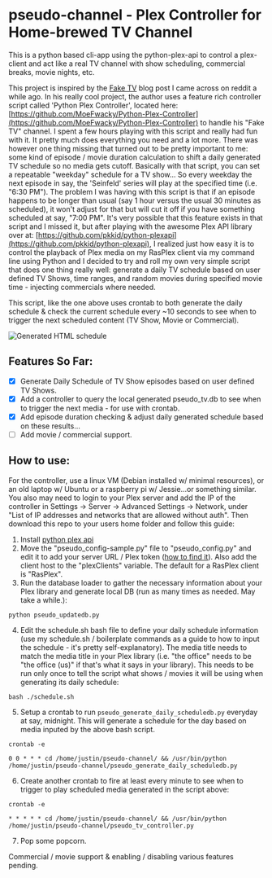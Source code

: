 # pseudo-channel - Plex Controller for Home-brewed TV Channel
This is a python based cli-app using the python-plex-api to control a plex-client and act like a real TV channel with show scheduling, commercial breaks, movie nights, etc.

This project is inspired by the [Fake TV](https://medium.com/@Fake.TV/installation-and-setup-of-faketv-e21340fbf1d4) blog post I came across on reddit a while ago. In his really cool project, the author uses a feature rich controller script called 'Python Plex Controller', located here: [https://github.com/MoeFwacky/Python-Plex-Controller](https://github.com/MoeFwacky/Python-Plex-Controller) to handle his "Fake TV" channel. I spent a few hours playing with this script and really had fun with it. It pretty much does everything you need and a lot more. There was however one thing missing that turned out to be pretty important to me: some kind of episode / movie duration calculation to shift a daily generated TV schedule so no media gets cutoff. Basically with that script, you can set a repeatable "weekday" schedule for a TV show... So every weekday the next episode in say, the 'Seinfeld' series will play at the specified time (i.e. "6:30 PM"). The problem I was having with this script is that if an episode happens to be longer than usual (say 1 hour versus the usual 30 minutes as scheduled), it won't adjust for that but will cut it off if you have something scheduled at say, "7:00 PM". It's very possible that this feature exists in that script and I missed it, but after playing with the awesome Plex API library over at: [https://github.com/pkkid/python-plexapi](https://github.com/pkkid/python-plexapi), I realized just how easy it is to control the playback of Plex media on my RasPlex client via my command line using Python and I decided to try and roll my own very simple script that does one thing really well: generate a daily TV schedule based on user defined TV Shows, time ranges, and random movies during specified movie time - injecting commercials where needed. 

This script, like the one above uses crontab to both generate the daily schedule & check the current schedule every ~10 seconds to see when to trigger the next scheduled content (TV Show, Movie or Commercial).

![Generated HTML schedule](http://imgur.com/a/MK9oX)

## Features So Far:

- [x] Generate Daily Schedule of TV Show episodes based on user defined TV Shows.
- [x] Add a controller to query the local generated pseudo_tv.db to see when to trigger the next media - for use with crontab.
- [x] Add episode duration checking & adjust daily generated schedule based on these results...
- [ ] Add movie / commercial support. 

## How to use:
For the controller, use a linux VM (Debian installed w/ minimal resources), or an old laptop w/ Ubuntu or a raspberry pi w/ Jessie...or something similar. You also may need to login to your Plex server and add the IP of the controller in Settings -> Server -> Advanced Settings -> Network, under "List of IP addresses and networks that are allowed without auth". Then download this repo to your users home folder and follow this guide:

1. Install [python plex api](https://github.com/pkkid/python-plexapi)
2. Move the "pseudo_config-sample.py" file to "pseudo_config.py" and edit it to add your server URL / Plex token ([how to find it](https://support.plex.tv/hc/en-us/articles/204059436-Finding-an-authentication-token-X-Plex-Token)). Also add the client host to the "plexClients" variable. The default for a RasPlex client is "RasPlex".
3. Run the database loader to gather the necessary information about your Plex library and generate local DB (run as many times as needed. May take a while.):
```
python pseudo_updatedb.py
```
4. Edit the schedule.sh bash file to define your daily schedule information (use my schedule.sh / boilerplate commands as a guide to how to input the schedule - it's pretty self-explanatory). The media title needs to match the media title in your Plex library (i.e. "the office" needs to be "the office (us)" if that's what it says in your library). This needs to be run only once to tell the script what shows / movies it will be using when generating its daily schedule:
```
bash ./schedule.sh
```
5. Setup a crontab to run `pseudo_generate_daily_scheduledb.py` everyday at say, midnight. This will generate a schedule for the day based on media inputed by the above bash script.
```
crontab -e

0 0 * * * cd /home/justin/pseudo-channel/ && /usr/bin/python /home/justin/pseudo-channel/pseudo_generate_daily_scheduledb.py
```
6. Create another crontab to fire at least every minute to see when to trigger to play scheduled media generated in the script above:
```
crontab -e

* * * * * cd /home/justin/pseudo-channel/ && /usr/bin/python /home/justin/pseudo-channel/pseudo_tv_controller.py
```
7. Pop some popcorn. 

Commercial / movie support & enabling / disabling various features pending. 
